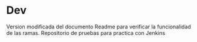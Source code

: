 # Dev
Version modificada del documento Readme para verificar la funcionalidad de las ramas.
Repositorio de pruebas para practica con Jenkins
